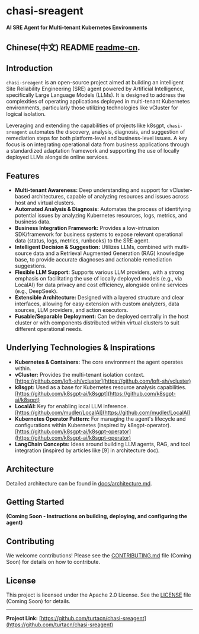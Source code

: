 # chasi-sreagent

**AI SRE Agent for Multi-tenant Kubernetes Environments**

Chinese(中文) README [readme-cn](README-CN.md).
---

## Introduction

`chasi-sreagent` is an open-source project aimed at building an intelligent Site Reliability Engineering (SRE) agent powered by Artificial Intelligence, specifically Large Language Models (LLMs). It is designed to address the complexities of operating applications deployed in multi-tenant Kubernetes environments, particularly those utilizing technologies like vCluster for logical isolation.

Leveraging and extending the capabilities of projects like k8sgpt, `chasi-sreagent` automates the discovery, analysis, diagnosis, and suggestion of remediation steps for both platform-level and business-level issues. A key focus is on integrating operational data from business applications through a standardized adaptation framework and supporting the use of locally deployed LLMs alongside online services.

## Features

* **Multi-tenant Awareness:** Deep understanding and support for vCluster-based architectures, capable of analyzing resources and issues across host and virtual clusters.
* **Automated Analysis & Diagnosis:** Automates the process of identifying potential issues by analyzing Kubernetes resources, logs, metrics, and business data.
* **Business Integration Framework:** Provides a low-intrusion SDK/framework for business systems to expose relevant operational data (status, logs, metrics, runbooks) to the SRE agent.
* **Intelligent Decision & Suggestion:** Utilizes LLMs, combined with multi-source data and a Retrieval Augmented Generation (RAG) knowledge base, to provide accurate diagnoses and actionable remediation suggestions.
* **Flexible LLM Support:** Supports various LLM providers, with a strong emphasis on facilitating the use of locally deployed models (e.g., via LocalAI) for data privacy and cost efficiency, alongside online services (e.g., DeepSeek).
* **Extensible Architecture:** Designed with a layered structure and clear interfaces, allowing for easy extension with custom analyzers, data sources, LLM providers, and action executors.
* **Fusable/Separable Deployment:** Can be deployed centrally in the host cluster or with components distributed within virtual clusters to suit different operational needs.

## Underlying Technologies & Inspirations

* **Kubernetes & Containers:** The core environment the agent operates within.
* **vCluster:** Provides the multi-tenant isolation context. [https://github.com/loft-sh/vcluster](https://github.com/loft-sh/vcluster)
* **k8sgpt:** Used as a base for Kubernetes resource analysis capabilities. [https://github.com/k8sgpt-ai/k8sgpt](https://github.com/k8sgpt-ai/k8sgpt)
* **LocalAI:** Key for enabling local LLM inference. [https://github.com/mudler/LocalAI](https://github.com/mudler/LocalAI)
* **Kubernetes Operator Pattern:** For managing the agent's lifecycle and configurations within Kubernetes (inspired by k8sgpt-operator). [https://github.com/k8sgpt-ai/k8sgpt-operator](https://github.com/k8sgpt-ai/k8sgpt-operator)
* **LangChain Concepts:** Ideas around building LLM agents, RAG, and tool integration (inspired by articles like [9] in architecture doc).

## Architecture

Detailed architecture can be found in [docs/architecture.md](docs/architecture.md).

## Getting Started

**(Coming Soon - Instructions on building, deploying, and configuring the agent)**

## Contributing

We welcome contributions! Please see the [CONTRIBUTING.md](CONTRIBUTING.md) file (Coming Soon) for details on how to contribute.

## License

This project is licensed under the Apache 2.0 License. See the [LICENSE](LICENSE) file (Coming Soon) for details.

---

**Project Link:** [https://github.com/turtacn/chasi-sreagent](https://github.com/turtacn/chasi-sreagent)
